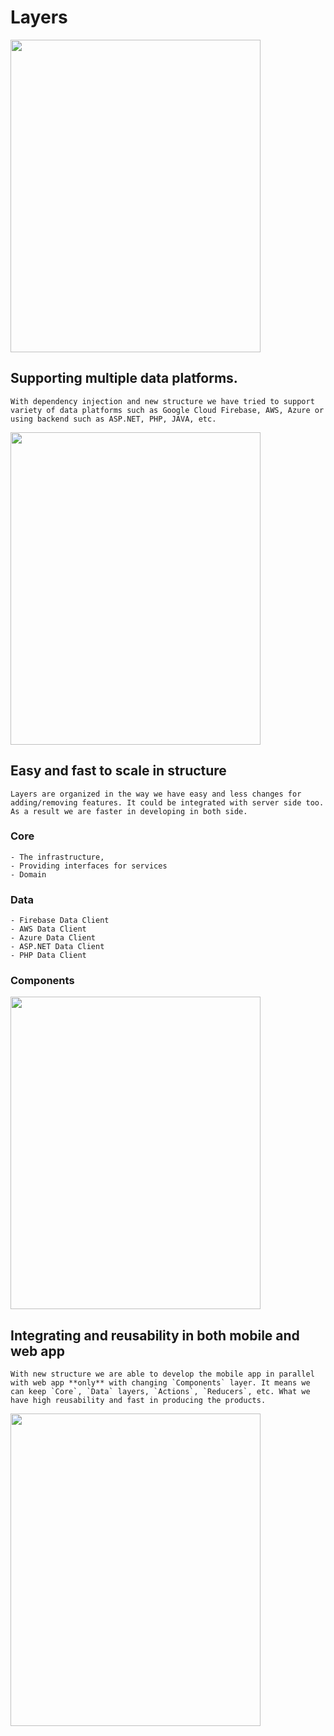 # Layers
<img height="500" width="400" src="https://raw.githubusercontent.com/Qolzam/react-social-network/next/docs/app/layer.png">

## Supporting multiple data platforms.
    With dependency injection and new structure we have tried to support variety of data platforms such as Google Cloud Firebase, AWS, Azure or using backend such as ASP.NET, PHP, JAVA, etc. 
<img height="500" width="400" src="https://raw.githubusercontent.com/Qolzam/react-social-network/next/docs/app/layer-1.png">

## Easy and fast to scale in structure
    Layers are organized in the way we have easy and less changes for adding/removing features. It could be integrated with server side too. As a result we are faster in developing in both side.
  ### Core 
    - The infrastructure, 
    - Providing interfaces for services
    - Domain
  ### Data
    - Firebase Data Client
    - AWS Data Client
    - Azure Data Client
    - ASP.NET Data Client
    - PHP Data Client
  ### Components
<img height="500" width="400" src="https://raw.githubusercontent.com/Qolzam/react-social-network/next/docs/app/layer-4.png">

## Integrating and reusability in both mobile and web app
    With new structure we are able to develop the mobile app in parallel with web app **only** with changing `Components` layer. It means we can keep `Core`, `Data` layers, `Actions`, `Reducers`, etc. What we have high reusability and fast in producing the products.
<img height="500" width="400" src="https://raw.githubusercontent.com/Qolzam/react-social-network/next/docs/app/layer-5.png">
